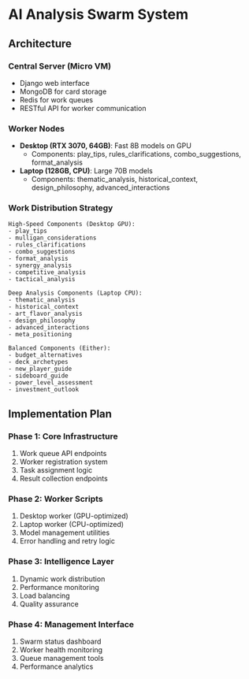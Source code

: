 # AI Analysis Swarm System

## Architecture

### Central Server (Micro VM)
- Django web interface
- MongoDB for card storage
- Redis for work queues
- RESTful API for worker communication

### Worker Nodes
- **Desktop (RTX 3070, 64GB)**: Fast 8B models on GPU
  - Components: play_tips, rules_clarifications, combo_suggestions, format_analysis
- **Laptop (128GB, CPU)**: Large 70B models 
  - Components: thematic_analysis, historical_context, design_philosophy, advanced_interactions

### Work Distribution Strategy
```
High-Speed Components (Desktop GPU):
- play_tips
- mulligan_considerations  
- rules_clarifications
- combo_suggestions
- format_analysis
- synergy_analysis
- competitive_analysis
- tactical_analysis

Deep Analysis Components (Laptop CPU):
- thematic_analysis
- historical_context
- art_flavor_analysis
- design_philosophy
- advanced_interactions
- meta_positioning

Balanced Components (Either):
- budget_alternatives
- deck_archetypes
- new_player_guide
- sideboard_guide
- power_level_assessment
- investment_outlook
```

## Implementation Plan

### Phase 1: Core Infrastructure
1. Work queue API endpoints
2. Worker registration system
3. Task assignment logic
4. Result collection endpoints

### Phase 2: Worker Scripts
1. Desktop worker (GPU-optimized)
2. Laptop worker (CPU-optimized)
3. Model management utilities
4. Error handling and retry logic

### Phase 3: Intelligence Layer
1. Dynamic work distribution
2. Performance monitoring
3. Load balancing
4. Quality assurance

### Phase 4: Management Interface
1. Swarm status dashboard
2. Worker health monitoring
3. Queue management tools
4. Performance analytics
